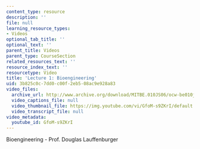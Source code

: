 ```yaml
---
content_type: resource
description: ''
file: null
learning_resource_types:
- Videos
optional_tab_title: ''
optional_text: ''
parent_title: Videos
parent_type: CourseSection
related_resources_text: ''
resource_index_text: ''
resourcetype: Video
title: 'Lecture 1: Bioengineering'
uid: 3b825c0c-7dd0-c00f-2eb5-08ac9e928a83
video_files:
  archive_url: http://www.archive.org/download/MITBE.010JS06/ocw-be010j-07feb2006-220k.mp4
  video_captions_file: null
  video_thumbnail_file: https://img.youtube.com/vi/GfoM-s9ZKrI/default.jpg
  video_transcript_file: null
video_metadata:
  youtube_id: GfoM-s9ZKrI
---
```


Bioengineering - Prof. Douglas Lauffenburger